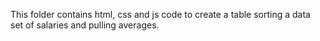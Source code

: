 This folder contains html, css and js code to create a table sorting a data set of salaries and pulling averages.
